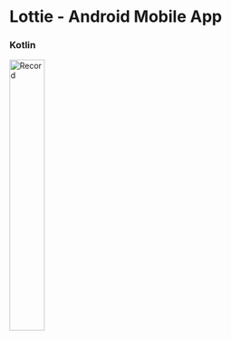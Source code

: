 # Lottie - Android Mobile App

### Kotlin

<img src="record.mp4" alt="Record" width="35%" height="auto">